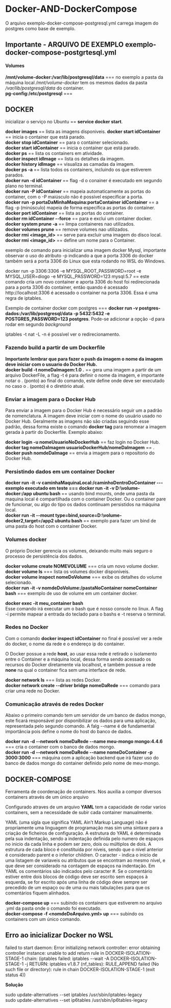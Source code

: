 # Docker-AND-DockerCompose
<p>O arquivo exemplo-docker-compose-postgresql.yml carrega imagem do postgres como base de exemplo.</p>
<h2>Importante - ARQUIVO DE EXEMPLO  exemplo-docker-compose-postgrtesql.yml</h2>
<h4>Volumes</h4>
<strong>/mnt/volume-docker:/var/lib/postgresql/data</strong> === no exemplo a pasta da máquina local 
<em>/mnt/volume-docker</em> tem os mesmos dados da pasta <em>/var/lib/postgresql/data</em> do container.<br/>   
<strong>pg-config:/etc/postgresql</strong> === <br/>



<h2>DOCKER</h2>

inicializar o serviço no Ubuntu == <strong>service docker start</strong>.

<strong>docker images</strong> == lista as imagens disponiveis.
<strong>docker start idContainer</strong> == inicia o container que está parado.<br/>
<strong>docker stop idContainer</strong> == para o container selecionado.<br/>
<strong>docker start idContainer</strong> == inicia o container que está parado.<br/>
<strong>docker ps</strong> == lista os containers em atividade.<br/>
<strong>docker inspect idImage</strong> == lista os detalhes da imagem.<br/>
<strong>docker history idImage</strong> == visualiza as camadas da imagem.<br/>
<strong>docker ps -a </strong> == lista todos os containers, incluindo os que estiverem parados.<br/>
<strong>docker run -d idContainer </strong> == flag -d o conainer é executado em segundo plano no terminal.<br/>
<strong>docker run -P idContainer</strong> == mapeia automaticamente as portas do container, com o -P maiúsculo não é possível especificar a porta.<br/>
<strong>docker run -p  portaDaMinhaMaquina:portaContainer idContainer</strong> == a flag -p (minúsculo) mapeia de forma específica as portas do container.<br/>
<strong>docker port idContainer</strong> == lista as portas do container.<br/>
<strong>docker rm idContainer --force</strong> == para e exclui um container docker.<br/>
<strong>docker system prune -a</strong> == limpa containeres nao utilizados.<br/>
<strong>docker volumes prune</strong> == remove volumes nao utilizados.<br/>
<strong>docker rmi <image_id></strong> == serve para excluir uma imagem do disco local.<br/>
<strong>docker rmi <image_id></strong> == define um nome para o Container.<br/>

exemplo de comando para inicializar uma imagem docker Mysql, importante observar o uso do atributo -p indicando a que a porta 3306 do
docker também será a porta 3306 do Linux que esta rodando no WSL do Windows.

 docker run -p 3306:3306 -e MYSQL_ROOT_PASSWORD=root -e MYSQL_USER=diogo -e MYSQL_PASSWORD=123 mysql:5.7 == este comando cria um novo container e aporta 3306 do host foi redirecionada para a porta 3306 do container, então quando é acessado http://localhost:3306 é acessado o container na porta 3306. Essa é uma regra de iptables.
 <p>Exemplo de container docker com postgres ===  <strong>docker run -v postgres-dados:/var/lib/postgresql/data -p 5432:5432 -e POSTGRES_PASSWORD=123 postgres</strong>. Pode-se adicionar a opção -d para rodar em segundo <em>background</em></p>
 
 iptables -t nat -L -n é possível ver o redirecionamento.

 <h3>Fazendo build a partir de um Dockerfile</h3>
 <strong>Importante lembrar que para fazer o push da imagem o nome da imagem deve iniciar com o usuario do Docker Hub.</strong><br>
 <strong>docker build -t nomeDaImagem:1.0 .</strong> == gera uma imagem a partir de um arquivo DockerFile, a flag -t é para definir o nome da imagem, e importante notar o 
 . (ponto) ao final do comando, este define onde deve ser executado no caso o . (ponto) é o diretório atual. <br/>
 

 <h3>Enviar a imagem para o Docker Hub</h3>
 <p>Para enviar a imagem para o Docker Hub é necessário seguir um a padrão de nomenclatura. A imagem deve iniciar com o nome do usuário usado no Docker Hub. Geralmente as imagens não são criadas seguindo esse padrão, dessa forma existe o comando <strong>docker tag</strong> para renomear a imagem gerada à partir do Dockerfile. Exemplo abaixo:</p>

 <strong>docker login -u nomeUsuarioNoDockerHub</strong> == faz login no Docker Hub.<br/>
 <strong>docker tag nomeDaImagem usuarioDockerHub/nomeDaImagem</strong> == .<br/>
 <strong>docker push nomdeDaImage</strong> == envia a imagem para o repositorio do Docker Hub.<br/>

 <h3>Persistindo dados em um container Docker</h3>

  <strong>docker run -it -v caminhaMaquinaLocal:/caminhoDentroDoContainer --- exemplo executado em teste === docker run -it -v D:\volume-docker:/app ubuntu bash </strong> == usando bind mounts, onde uma pasta da maquina local é compartilhada com o container Docker. Ou o container pare de funcionar, ou algo do tipo os dados continuam persistidos na máquina local.<br/>
  <strong>docker run -it --mount type=bind,source=D:\volume-docker2,target=/app2 ubuntu bash</strong> == exemplo para fazer um bind de uma pasta do host com o container Docker.<br/>
 
 <h3>Volumes docker</h3>
 <p>O próprio Docker gerencia os volumes, deixando muito mais seguro o processo de persistência dos dados.</p>
 
 <strong>docker volume create NOMEVOLUME</strong> === cria um novo volume docker.<br/>
 <strong>docker volume ls</strong> === lista os volumes docker disponíveis.<br/>
 <strong>docker volume inspect nomeDoVolume</strong> === exibe os detalhes do volume selecionado.<br/>
 <strong>docker run -it -v nomdeDoVolume:/pastaNoContainer nomeContainer bash</strong> === exemplo de uso de volume em um container docker.<br/> 
 
 <p>
 <strong>docker exec -it meu_container bash </strong><br>
 Esse comando irá executar um o bash que é nosso console no linux.
 A flag -i permite mapear a entrada do teclado para o bashs e -t reserva o terminal.

 <h3>Redes no Docker</h3>
<p>Com o comando <strong>docker inspect idContainer</strong> no final é possível ver a rede do docker, o nome da rede e o endereço ip do container.</strong></p>
<p>O Docker possue a rede <strong>host</strong>, ao usar essa rede é retirado o isolamento entre o Container e a máquina local, dessa forma sendo acessado os recursos do Docker diretamente via localhost, e também possue a rede <strong>none</strong> na qual o container fica sem uma interface de rede.</p>
  <strong>docker network ls</strong> === lista as redes Docker.<br/>
  <strong>docker network create --driver bridge nomeDaRede</strong> === comando para criar uma rede no Docker.<br/>

<h3>Comunicação através de redes Docker</h3>
<p>Abaixo o primeiro comando tem um servidor de um banco de dados mongo, este ficará responsável por disponibilizar os dados para uma aplicação, representada pelo segundo comando. A falg --name é de fundamental importância pois define o nome do host do banco de dados.</p>
<strong>docker run -d --network nomeDaRede --name meu-mongo mongo:4.4.6</strong> === cria o container com o banco de dados mongo.<br/>
<strong>docker run -d --network nomeDaRede --name nomeDoContainer -p 3000:3000</strong> === máquina com a aplicação backend que irá fazer uso do banco de dados mongo do container definido pelo nome de meu-mongo.<br/>


 
 <h2>DOCKER-COMPOSE</h2>
 <p>Ferramenta de coordenação de containers. Nos auxilia a compor diversos containers através de um único arquivo</p>
 <p>Configurado atraves de um arquivo <strong>YAML</strong> tem a capacidade de rodar varios containers, sem a necessidade de subir cada container manualmente.</p>
  <p>YAML (uma sigla que significa YAML Ain’t Markup Language) não é propriamente uma linguagem de programação mas sim uma sintaxe para a criação de ficheiros de configuração. A estrutura do YAML é determinada pela sua indentação, sendo a indentação definida pelo numero de espaços no inicio da cada linha e podem ser zero, dois ou múltiplos de dois. A estrutura de cada bloco é constituída por níveis, sendo que o nível anterior é considerado parent e o inferior children. O caracter - indica o inicio de uma listagem de variaveis ou atributos que se encontram ao mesmo nível, e que deve ser considerado na contagem de espaços na indentação. Em YAML os comentários são indicados pelo caracter #. Se o comentário estiver entre dois blocos de código deve ser escrito sem espaços à esquerda, se for escrito após uma linha de código deve sempre ser precedido de um espaço ou de uma ou mais tabulações para que os comentários fiquem alinhados.</p>

<strong>docker-compose up</strong> === subindo os containers que estiverem no arquivo .yml da pasta onde o comando foi executado.  
<strong>docker-compose -f <nomdeDoArquivo.yml> up</strong> === subindo os containers com um único comando.
 
 </p>
 <h2>Erro ao inicializar Docker no WSL</h2>
 <p>failed to start daemon: Error initializing network controller: error obtaining controller instance: unable to add return rule in DOCKER-ISOLATION-STAGE-1 chain:  (iptables failed: iptables --wait -A DOCKER-ISOLATION-STAGE-1 -j RETURN: iptables v1.8.7 (nf_tables):  RULE_APPEND failed (No such file or directory): rule in chain DOCKER-ISOLATION-STAGE-1
 (exit status 4))</p>
 <strong>Solução</strong>
 <p>sudo update-alternatives --set iptables /usr/sbin/iptables-legacy<br>
sudo update-alternatives --set ip6tables /usr/sbin/ip6tables-legacy
</p>
